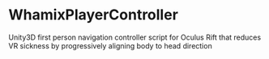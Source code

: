 # WhamixPlayerController
Unity3D first person navigation controller script for Oculus Rift that reduces VR sickness by progressively aligning body to head direction
